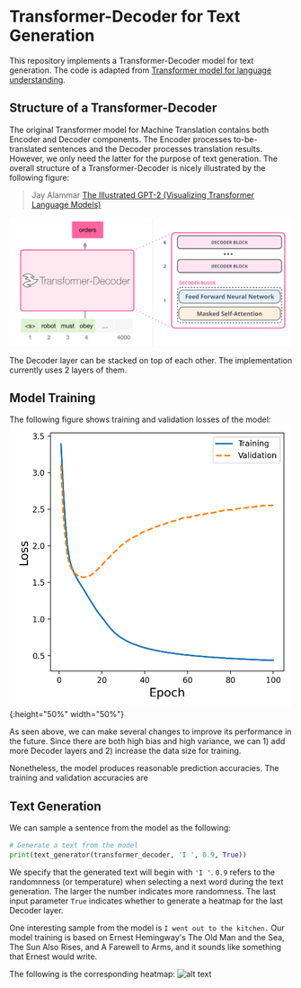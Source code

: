 # Transformer-Decoder for Text Generation

This repository implements a Transformer-Decoder model for text generation. The code is adapted from [Transformer model for language understanding](
https://www.tensorflow.org/tutorials/text/transformer). 

## Structure of a Transformer-Decoder 

The original Transformer model for Machine Translation contains both Encoder and Decoder components. The Encoder processes to-be-translated sentences and the Decoder processes translation results. However, we only need the latter for the purpose of text generation. The overall structure of a Transformer-Decoder is nicely illustrated by the following figure:

> Jay Alammar [The Illustrated GPT-2 (Visualizing Transformer Language Models)](http://jalammar.github.io/illustrated-gpt2/)

![alt text](https://github.com/hsungki/transformer_decoder/blob/master/figures/transformer-decoder-intro.png)

The Decoder layer can be stacked on top of each other. The implementation currently uses 2 layers of them. 

## Model Training 

The following figure shows training and validation losses of the model:
![alt text](https://github.com/hsungki/transformer_decoder/blob/master/figures/td_loss.png){:height="50%" width="50%"}

As seen above, we can make several changes to improve its performance in the future. Since there are both high bias and high variance, we can 1) add more Decoder layers and 2) increase the data size for training. 

Nonetheless, the model produces reasonable prediction accuracies. The training and validation accuracies are  

## Text Generation

We can sample a sentence from the model as the following:
```python
# Generate a text from the model
print(text_generator(transformer_decoder, 'I ', 0.9, True))
```
We specify that the generated text will begin with ```'I '```. ```0.9``` refers to the randomnness (or temperature) when selecting a next word during the text generation. The larger the number indicates more randomness. The last input parameter ```True``` indicates whether to generate a heatmap for the last Decoder layer.  

One interesting sample from the model is
```I went out to the kitchen.```
Our model training is based on Ernest Hemingway's The Old Man and the Sea, The Sun Also Rises, and A Farewell to Arms, and it sounds like something that Ernest would write. 

The following is the corresponding heatmap:
![alt text](https://github.com/hsungki/transformer_decoder/blob/master/figures/attention.png)




